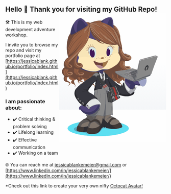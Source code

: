 ## Hello 🖖 Thank you for visiting my GitHub Repo! <a><img align="right" src="./assets/GrownUpOctoCat.gif"></a> 

:hammer_and_wrench: This is my web development adventure workshop. 

I invite you to browse my repo and visit my portfolio page at [https://jessicablank.github.io/portfolio/index.html](https://jessicablank.github.io/portfolio/index.html)

### I am passionate about:
- :heavy_check_mark: Critical thinking & problem solving
- :heavy_check_mark: Lifelong learning
- :heavy_check_mark: Effective communication
- :heavy_check_mark: Working on a team

:globe_with_meridians: You can reach me at [jessicablankemeier@gmail.com](mailto:jessicablankemeier@gmail.com) or [https://www.linkedin.com/in/jessicablankemeier/](https://www.linkedin.com/in/jessicablankemeier/)

<!-- Or simply trade with me on Pokémon Go

<a><img align="center" src="./assets/pokemon.PNG"></a>  -->

*Check out this link to create your very own nifty <a align="right">[Octocat Avatar!](https://myoctocat.com/build-your-octocat/)